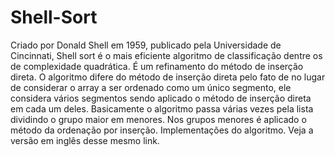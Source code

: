 # Shell-Sort
Criado por Donald Shell em 1959, publicado pela Universidade de Cincinnati, Shell sort é o mais eficiente algoritmo de classificação dentre os de complexidade quadrática. É um refinamento do método de inserção direta. O algoritmo difere do método de inserção direta pelo fato de no lugar de considerar o array a ser ordenado como um único segmento, ele considera vários segmentos sendo aplicado o método de inserção direta em cada um deles. Basicamente o algoritmo passa várias vezes pela lista dividindo o grupo maior em menores. Nos grupos menores é aplicado o método da ordenação por inserção. Implementações do algoritmo. Veja a versão em inglês desse mesmo link.
